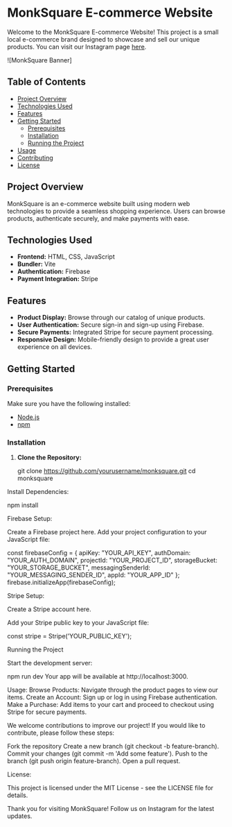 # MonkSquare E-commerce Website

Welcome to the MonkSquare E-commerce Website! This project is a small local e-commerce brand designed to showcase and sell our unique products. You can visit our Instagram page [here](https://www.instagram.com/monksquare.in/).

![MonkSquare Banner][](https://drive.google.com/file/d/1lmul5C3beAh0CGCGFsJniuCWYYbeuGDX/view?usp=drive_link)

## Table of Contents

- [Project Overview](#project-overview)
- [Technologies Used](#technologies-used)
- [Features](#features)
- [Getting Started](#getting-started)
  - [Prerequisites](#prerequisites)
  - [Installation](#installation)
  - [Running the Project](#running-the-project)
- [Usage](#usage)
- [Contributing](#contributing)
- [License](#license)

## Project Overview

MonkSquare is an e-commerce website built using modern web technologies to provide a seamless shopping experience. Users can browse products, authenticate securely, and make payments with ease.

## Technologies Used

- **Frontend:** HTML, CSS, JavaScript
- **Bundler:** Vite
- **Authentication:** Firebase
- **Payment Integration:** Stripe

## Features

- **Product Display:** Browse through our catalog of unique products.
- **User Authentication:** Secure sign-in and sign-up using Firebase.
- **Secure Payments:** Integrated Stripe for secure payment processing.
- **Responsive Design:** Mobile-friendly design to provide a great user experience on all devices.

## Getting Started

### Prerequisites

Make sure you have the following installed:

- [Node.js](https://nodejs.org/en/download/)
- [npm](https://www.npmjs.com/get-npm)

### Installation

1. **Clone the Repository:**

   git clone https://github.com/yourusername/monksquare.git
   cd monksquare

Install Dependencies:


npm install

Firebase Setup:

Create a Firebase project here.
Add your project configuration to your JavaScript file:

const firebaseConfig = {
  apiKey: "YOUR_API_KEY",
  authDomain: "YOUR_AUTH_DOMAIN",
  projectId: "YOUR_PROJECT_ID",
  storageBucket: "YOUR_STORAGE_BUCKET",
  messagingSenderId: "YOUR_MESSAGING_SENDER_ID",
  appId: "YOUR_APP_ID"
};
firebase.initializeApp(firebaseConfig);

Stripe Setup:

Create a Stripe account here.

Add your Stripe public key to your JavaScript file:

const stripe = Stripe('YOUR_PUBLIC_KEY');

Running the Project

Start the development server:


npm run dev
Your app will be available at http://localhost:3000.

Usage:
Browse Products: Navigate through the product pages to view our items.
Create an Account: Sign up or log in using Firebase authentication.
Make a Purchase: Add items to your cart and proceed to checkout using Stripe for secure payments.

We welcome contributions to improve our project! If you would like to contribute, please follow these steps:

Fork the repository
Create a new branch (git checkout -b feature-branch).
Commit your changes (git commit -m 'Add some feature').
Push to the branch (git push origin feature-branch).
Open a pull request.

License:

This project is licensed under the MIT License - see the LICENSE file for details.

Thank you for visiting MonkSquare! Follow us on Instagram for the latest updates.